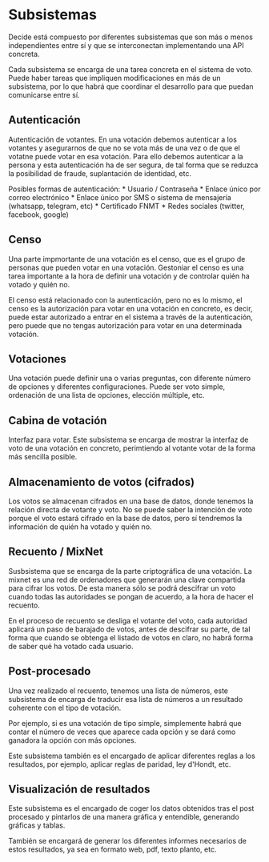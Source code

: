 # Subsistemas

Decide está compuesto por diferentes subsistemas que son más o menos independientes entre
sí y que se interconectan implementando una API concreta.

Cada subsistema se encarga de una tarea concreta en el sistema de voto.
Puede haber tareas que impliquen modificaciones en más de un subsistema,
por lo que habrá que coordinar el desarrollo para que puedan comunicarse
entre sí.

## Autenticación

Autenticación de votantes. En una votación debemos autenticar a los
votantes y asegurarnos de que no se vota más de una vez o de que el votatne
puede votar en esa votación. Para ello debemos autenticar a la persona y
esta autenticación ha de ser segura, de tal forma que se reduzca la
posibilidad de fraude, suplantación de identidad, etc.

Posibles formas de autenticación:
    * Usuario / Contraseña
    * Enlace único por correo electrónico
    * Enlace único por SMS o sistema de mensajería (whatsapp, telegram, etc)
    * Certificado FNMT
    * Redes sociales (twitter, facebook, google)

## Censo

Una parte impmortante de una votación es el censo, que es el grupo de
personas que pueden votar en una votación. Gestoniar el censo es una tarea
importante a la hora de definir una votación y de controlar quién ha
votado y quién no.

El censo está relacionado con la autenticación, pero no es lo mismo, el
censo es la autorización para votar en una votación en concreto, es decir, puede estar autorizado a entrar en el sistema a través de la autenticación, pero puede que no tengas autorización para votar en una determinada votación. 

## Votaciones

Una votación puede definir una o varias preguntas, con diferente número de
opciones y diferentes configuraciones. Puede ser voto simple, ordenación de
una lista de opciones, elección múltiple, etc.

## Cabina de votación

Interfaz para votar. Este subsistema se encarga de mostrar la interfaz de
voto de una votación en concreto, perimtiendo al votante votar de la forma
más sencilla posible.

## Almacenamiento de votos (cifrados)

Los votos se almacenan cifrados en una base de datos, donde tenemos la
relación directa de votante y voto. No se puede saber la intención de voto
porque el voto estará cifrado en la base de datos, pero sí tendremos la
información de quién ha votado y quién no.

## Recuento / MixNet

Susbsistema que se encarga de la parte criptográfica de una votación. La
mixnet es una red de ordenadores que generarán una clave compartida para
cifrar los votos. De esta manera sólo se podrá descifrar un voto cuando
todas las autoridades se pongan de acuerdo, a la hora de hacer el recuento.

En el proceso de recuento se desliga el votante del voto, cada autoridad
aplicará un paso de barajado de votos, antes de descifrar su parte, de tal
forma que cuando se obtenga el listado de votos en claro, no habrá forma de
saber qué ha votado cada usuario.

## Post-procesado

Una vez realizado el recuento, tenemos una lista de números, este
subsistema de encarga de traducir esa lista de números a un resultado
coherente con el tipo de votación.

Por ejemplo, si es una votación de tipo simple, simplemente habrá que
contar el número de veces que aparece cada opción y se dará como ganadora
la opción con más opciones.

Este subsistema también es el encargado de aplicar diferentes reglas a los
resultados, por ejemplo, aplicar reglas de paridad, ley d'Hondt, etc.

## Visualización de resultados

Este subsistema es el encargado de coger los datos obtenidos tras el post
procesado y pintarlos de una manera gráfica y entendible, generando
gráficas y tablas.

También se encargará de generar los diferentes informes necesarios de estos
resultados, ya sea en formato web, pdf, texto planto, etc.

